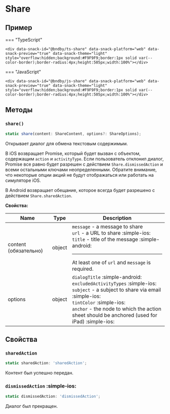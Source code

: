 # Share

## Пример

=== "TypeScript"

    <div data-snack-id="@bndby/ts-share" data-snack-platform="web" data-snack-preview="true" data-snack-theme="light" style="overflow:hidden;background:#F9F9F9;border:1px solid var(--color-border);border-radius:4px;height:505px;width:100%"></div>

=== "JavaScript"

    <div data-snack-id="@bndby/js-share" data-snack-platform="web" data-snack-preview="true" data-snack-theme="light" style="overflow:hidden;background:#F9F9F9;border:1px solid var(--color-border);border-radius:4px;height:505px;width:100%"></div>

## Методы

### `share()`

```ts
static share(content: ShareContent, options?: ShareOptions);
```

Открывает диалог для обмена текстовым содержимым.

В iOS возвращает Promise, который будет вызван с объектом, содержащим `action` и `activityType`. Если пользователь отклонил диалог, Promise все равно будет разрешен с действием `Share.dismissedAction` и всеми остальными ключами неопределенными. Обратите внимание, что некоторые опции акций не будут отображаться или работать на симуляторе iOS.

В Android возвращает обещание, которое всегда будет разрешено с действием `Share.sharedAction`.

**Свойства:**

| Name                  | Type   | Description                                                                                                                                                                                                                                                      |
| --------------------- | ------ | ---------------------------------------------------------------------------------------------------------------------------------------------------------------------------------------------------------------------------------------------------------------- |
| content (обязательно) | object | `message` - a message to share<br/>`url` - a URL to share :simple-ios:<br/>`title` - title of the message :simple-android:<hr/>At least one of `url` and `message` is required.                                                                                  |
| options               | object | `dialogTitle` :simple-android:<br/>`excludedActivityTypes` :simple-ios:<br/>`subject` - a subject to share via email :simple-ios:<br/>`tintColor` :simple-ios:<br/>`anchor` - the node to which the action sheet should be anchored (used for iPad) :simple-ios: |

## Свойства

### `sharedAction`

```ts
static sharedAction: 'sharedAction';
```

Контент был успешно передан.

### `dismissedAction` :simple-ios:

```ts
static dismissedAction: 'dismissedAction';
```

Диалог был прекращен.
